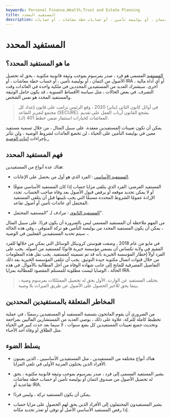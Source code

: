 ```yaml
---
keywords: Personal Finance,Wealth,Trust and Estate Planning
title: المستفيد المحدد
description: يشير المصطلح إلى أي مستفيد مذكور في وصية ، أو ائتمان ، أو بوليصة تأمين ، أو حسابات خطة معاشات ، أو حسابات IRAs ، أو أي أداة أخرى ، يتلقى المزايا.
---
```


# المستفيد المحدد
## ما هو المستفيد المحدد؟

[المستفيد](/beneficiary) المسمى هو فرد ، صدر بمرسوم بموجب وثيقة قانونية مكتوبة ، يحق له تحصيل الأصول من ائتمان ، أو بوليصة تأمين ، أو حساب خطة معاشات ، أو IRA ، أو أي أداة مالية أخرى. سيشترك العديد من المستفيدين المحددين في ملكية واحدة في العائدات وقت التصرف. في بعض الحالات ، مثل سياسة الأقساط السنوية ، قد يكون حامل الوثيقة والمستفيد المحدد هو نفس الشخص.

> في أوائل كانون الثاني (يناير) 2020 ، وقع الرئيس ترامب على قانون إعداد كل مجتمع لتعزيز التقاعد (SECURE). يشجع القانون أرباب العمل على تقديم المعاشات كخيارات استثمار ضمن خطط 401 (ك).

>

يمكن أن تكون تعيينات المستفيدين معقدة. على سبيل المثال ، من خلال تسمية مستفيد معين في بوليصة التأمين على الحياة ، لن تخضع العائدات لشروط الوصية ، ولن تتأثر بإجراءات [إثبات الوصية .](/probate)

## فهم المستفيد المحدد

هناك عدة أنواع من المستفيدين:

- [المستفيد الأساسي](/primary-beneficiary) : الفرد الذي هو أول من يحصل على الإعانات.

- المستفيد العرضي: الفرد الذي يتلقى مزايا حساب إذا كان المستفيد الأساسي متوفًا أو لا يمكن تحديد موقعه أو يرفض قبول الأصول بعد وفاة صاحب الحساب. تحدد الإرادة عمومًا الشروط المحددة مسبقًا التي يجب تلبيتها قبل أن يتلقى المستفيد المحتمل أي عائدات تأمين أو أصول تقاعد.

- [المستفيد الثانوي](/secondary-beneficiary) : مرادف لـ "المستفيد المحتمل".

من المهم ملاحظة أن المستفيد المسمى ليس بالضرورة أن يكون فردًا. على سبيل المثال ، يمكن أن يكون المستفيد المحدد من بوليصة التأمين هو تركة المتوفى ، وفي هذه الحالة ، سيتم تحديد المستفيدين الفعليين في الوصية.

في مايو من عام 2018 ، وصفت هيوستن كرونيكل الوسائل التي يمكن من خلالها للفرد المقيم في ولاية تكساس أن يسمي مؤسسة خيرية قانونًا كمستفيد من أصوله. يجب على الفرد أولاً إخطار المؤسسة الخيرية بأنه قد تم تسميته كمستفيد. يجب نقل هذه المعلومات من خلال قنوات اتصال مكتوبة جيدة التوثيق. يجب أن تتلقى المؤسسة الخيرية بعد ذلك التفاصيل المصرفية للمانح إلى جانب شهادة الوفاة من أجل المطالبة بالأموال. في هذه الحالة ، الوصايا ليست مطلوبة للمستلم المقصود للمطالبة بمزايا IRA.

> يختلف المستفيد عن الوارث. الأول يحق له تحصيل الممتلكات بمرسوم وصية ، بينما يحق للأخير الحصول على الأصول عن طريق الميراث بلا وصية.

>

## المخاطر المتعلقة بالمستفيدين المحددين

من الضروري أن يقوم المانحون بتسمية المستفيد أو المستفيدين رسميًا ، في عملية تخطيط كاملة للتركة. علاوة على ذلك ، يوصي العديد من المستشارين الماليين بمراجعة وتحديث جميع تعيينات المستفيدين كل بضع سنوات ، لا سيما بعد حدث كبير في الحياة مثل الطلاق أو وفاة أحد الأحباء.

## يسلط الضوء

- هناك أنواع مختلفة من المستفيدين ، مثل المستفيدين الأساسيين ، الذين يعينون الأفراد الذين يحتلون المرتبة الأولى في تلقي المزايا.

- يشير المستفيد المسمى إلى فرد ، صدر بمرسوم بموجب وثيقة قانونية مكتوبة ، يحق له تحصيل الأصول من صندوق ائتمان أو بوليصة تأمين أو حساب خطة معاشات تقاعدية أو IRA.

- يمكن أن يكون المستفيد تركة ، وليس فردًا.

- يشير المستفيدون المحتملون إلى الأفراد الذين يحق لهم الحصول على مزايا حساب إذا رفض المستفيد الأساسي الأصل أو توفي أو تعذر تحديد مكانه.

